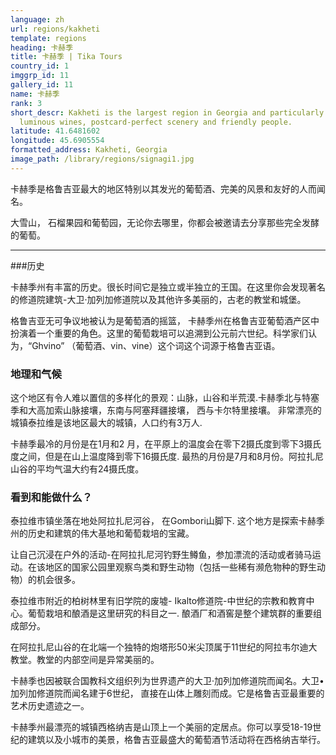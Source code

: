 ```yaml
---
language: zh
url: regions/kakheti
template: regions
heading: 卡赫季
title: 卡赫季 | Tika Tours
country_id: 1
imggrp_id: 11
gallery_id: 11
name: 卡赫季
rank: 3
short_descr: Kakheti is the largest region in Georgia and particularly famous for its
  luminous wines, postcard-perfect scenery and friendly people.
latitude: 41.6481602
longitude: 45.6905554
formatted_address: Kakheti, Georgia
image_path: /library/regions/signagi1.jpg
---
```

<div class="row content-row"><!-- 1164 (1)-->

</div>

<div class="row content-row"><!-- 1165 (2)-->
<div class="col-xs-12 col-sm-6 col-md-6"><!-- 1553 -->

卡赫季是格鲁吉亚最大的地区特别以其发光的葡萄酒、完美的风景和友好的人而闻名。

</div>

<div class="col-xs-12 col-sm-6 col-md-6"><!-- 1554 -->

大雪山， 石榴果园和葡萄园，无论你去哪里，你都会被邀请去分享那些完全发酵的葡萄。

</div>

</div>

<div class="row content-row"><!-- 1166 (3)-->
<div class="col-xs-12"><!-- 1555 -->

* * *

</div>

</div>

<div class="row content-row"><!-- 1167 (4)-->
<div class="col-xs-12 col-sm-6 col-md-6"><!-- 1556 -->

###历史

卡赫季州有丰富的历史。很长时间它是独立或半独立的王国。在这里你会发现著名的修道院建筑-大卫·加列加修道院以及其他许多美丽的，古老的教堂和城堡。

格鲁吉亚无可争议地被认为是葡萄酒的摇篮， 卡赫季州在格鲁吉亚葡萄酒产区中扮演着一个重要的角色。这里的葡萄栽培可以追溯到公元前六世纪。科学家们认为，“Ghvino” （葡萄酒、vin、vine）这个词这个词源于格鲁吉亚语。

### 地理和气候


这个地区有令人难以置信的多样化的景观：山脉，山谷和半荒漠.卡赫季北与特塞季和大高加索山脉接壤，东南与阿塞拜疆接壤， 西与卡尔特里接壤。
非常漂亮的城镇泰拉维是该地区最大的城镇，人口约有3万人. 

卡赫季最冷的月份是在1月和2 月，在平原上的温度会在零下2摄氏度到零下3摄氏度之间，但是在山上温度降到零下16摄氏度. 最热的月份是7月和8月份。阿拉扎尼山谷的平均气温大约有24摄氏度。

</div>

<div class="col-xs-12 col-sm-6 col-md-6"><!-- 1557 -->

### 看到和能做什么？

泰拉维市镇坐落在地处阿拉扎尼河谷， 在Gombori山脚下. 这个地方是探索卡赫季州的历史和建筑的伟大基地和葡萄栽培的宝藏。

让自己沉浸在户外的活动-在阿拉扎尼河钓野生鳟鱼，参加漂流的活动或者骑马运动。在该地区的国家公园里观察鸟类和野生动物（包括一些稀有濒危物种的野生动物）的机会很多。

泰拉维市附近的柏树林里有旧学院的废墟- Ikalto修道院-中世纪的宗教和教育中心。葡萄栽培和酿酒是这里研究的科目之一. 酿酒厂和酒窖是整个建筑群的重要组成部分。

在阿拉扎尼山谷的在北端一个独特的炮塔形50米尖顶属于11世纪的阿拉韦尔迪大教堂。教堂的内部空间是异常美丽的。

卡赫季也因被联合国教科文组织列为世界遗产的大卫·加列加修道院而闻名。大卫•加列加修道院而闻名建于6世纪， 直接在山体上雕刻而成。它是格鲁吉亚最重要的艺术历史遗迹之一。

卡赫季州最漂亮的城镇西格纳吉是山顶上一个美丽的定居点。你可以享受18-19世纪的建筑以及小城市的美景，格鲁吉亚最盛大的葡萄酒节活动将在西格纳吉举行。



</div>

</div>

